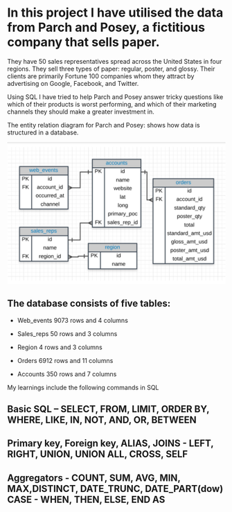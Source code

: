 # In this project I have utilised the data from Parch and Posey, a fictitious company that sells paper. 

They have 50 sales representatives spread across the United States in four regions. They sell three types of paper: regular, poster, and glossy. Their clients are primarily Fortune 100 companies whom they attract by advertising on Google, Facebook, and Twitter.

Using SQL I have tried to help Parch and Posey answer tricky questions like which of their products is worst performing, and which of their marketing channels they should make a greater investment in.

The entity relation diagram for Parch and Posey: shows how data is structured in a database.

![alt text](https://github.com/dhiman-A/Portfolio_project_2--Parch_and_posey-SQL/blob/main/screenshots/entity_relationship_diagram.png?raw=True)

## The database consists of five tables:

* Web_events 9073 rows and 4 columns

* Sales_reps 50 rows and 3 columns

* Region 4 rows and 3 columns

* Orders 6912 rows and 11 columns

* Accounts 350 rows and 7 columns

My learnings include the following commands in SQL

## Basic SQL – SELECT, FROM, LIMIT, ORDER BY, WHERE, LIKE, IN, NOT, AND, OR, BETWEEN

## Primary key, Foreign key, ALIAS, JOINS - LEFT, RIGHT, UNION, UNION ALL, CROSS, SELF

## Aggregators - COUNT, SUM, AVG, MIN, MAX,DISTINCT, DATE_TRUNC, DATE_PART(dow)  CASE - WHEN, THEN, ELSE, END AS

